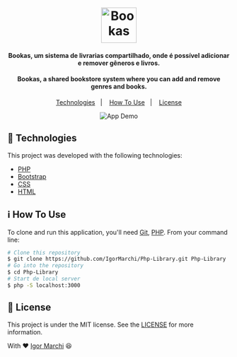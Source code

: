<h1 align="center">
    <img alt="Bookas" src="https://image.flaticon.com/icons/svg/3145/3145405.svg" height="80" />
    <br>
</h1>
<h4 align="center">
   Bookas, um sistema de livrarias compartilhado, onde é possível adicionar e remover gêneros e livros.
</h4>
<h4 align="center">
  Bookas, a shared bookstore system where you can add and remove genres and books.
</h4>
<p align="center">
  <a href="#rocket-technologies">Technologies</a>&nbsp;&nbsp;&nbsp;|&nbsp;&nbsp;&nbsp;
  <a href="#information_source-how-to-use">How To Use</a>&nbsp;&nbsp;&nbsp;|&nbsp;&nbsp;&nbsp;
  <a href="#memo-license">License</a>
</p>


<p align="center">
  <img alt="App Demo" src="imagens/gitHub/library.gif">
</p>

## :rocket: Technologies
This project was developed with the following technologies:
-  [PHP](https://www.php.net/)
-  [Bootstrap](https://getbootstrap.com/)
-  [CSS](https://www.w3schools.com/css/)
-  [HTML](https://www.w3schools.com/html/)

## :information_source: How To Use
To clone and run this application, you'll need [Git](https://git-scm.com), [PHP](https://www.php.net/). From your command line:
```bash
# Clone this repository
$ git clone https://github.com/IgorMarchi/Php-Library.git Php-Library
# Go into the repository
$ cd Php-Library
# Start de local server
$ php -S localhost:3000
```
## :memo: License
This project is under the MIT license. See the [LICENSE](https://github.com/IgorMarchi/Php-Library/commit/c16127e3c645e4fd04c409ce84899ad26e313e1d) for more information.

With ❤ [Igor Marchi](https://www.linkedin.com/in/igor-marchi/) :laughing:
